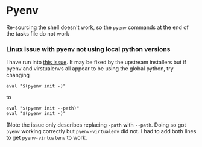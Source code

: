 # Pyenv

Re-sourcing the shell doesn't work, so the `pyenv` commands at the end of the
tasks file do not work


### Linux issue with pyenv not using local python versions

I have run into [this
issue](https://github.com/pyenv/pyenv/issues/849#issuecomment-875875617). It
may be fixed by the upstream installers but if pyenv and virstualenvs all
appear to be using the global python, try changing

```
eval "$(pyenv init -)"
```

to

```
eval "$(pyenv init --path)"
eval "$(pyenv init -)"
```

(Note the issue only describes replacing `-path` with `--path`. Doing so got
`pyenv` working correctly but `pyenv-virtualenv` did not. I had to add both
lines to get `pyenv-virtualenv` to work.
